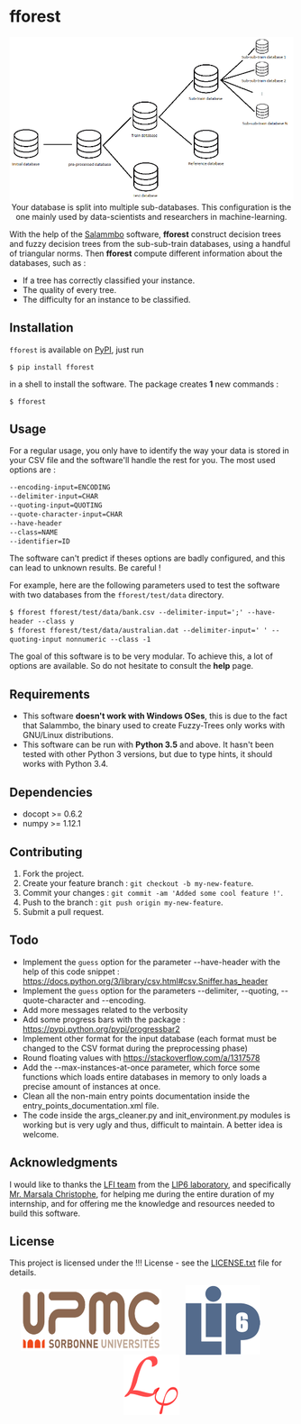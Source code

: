 # fforest
<p align="center">
    <img src="https://github.com/NicolasBi/fforest/blob/master/fforest/res/pictures/diagram_fforest.png?raw=true" alt="diagram_fforest"/>
    <br> Your database is split into multiple sub-databases. This configuration is the one mainly used by data-scientists and researchers in machine-learning.
</p>

With the help of the <a href="http://webia.lip6.fr/~marsala/Salammbo/">Salammbo</a> software, **fforest** construct decision trees and fuzzy decision trees from the sub-sub-train databases, using a handful of triangular norms.
Then **fforest** compute different information about the databases, such as :
* If a tree has correctly classified your instance.
* The quality of every tree.
* The difficulty for an instance to be classified.

## Installation
`fforest` is available on <a href="https://pypi.python.org/pypi/fforest">PyPI</a>, just run
```shell
$ pip install fforest
```
in a shell to install the software.
The package creates **1** new commands :
```shell
$ fforest
```

## Usage
For a regular usage, you only have to identify the way your data is stored in your CSV file and the software'll handle the rest for you.
The most used options are :
```shell
--encoding-input=ENCODING
--delimiter-input=CHAR
--quoting-input=QUOTING
--quote-character-input=CHAR
--have-header
--class=NAME
--identifier=ID
```
The software can't predict if theses options are badly configured, and this can lead to unknown results. Be careful !

For example, here are the following parameters used to test the software with two databases from the `fforest/test/data` directory.
```shell
$ fforest fforest/test/data/bank.csv --delimiter-input=';' --have-header --class y
$ fforest fforest/test/data/australian.dat --delimiter-input=' ' --quoting-input nonnumeric --class -1
```

The goal of this software is to be very modular. To achieve this, a lot of options are available. So do not hesitate to consult the **help** page.


## Requirements
* This software **doesn't work with Windows OSes**, this is due to the fact that Salammbo, the binary used to create Fuzzy-Trees only works with GNU/Linux distributions.
* This software can be run with **Python 3.5** and above. It hasn't been tested with other Python 3 versions, but due to type hints, it should works with Python 3.4.

## Dependencies
* docopt >= 0.6.2
* numpy >= 1.12.1

## Contributing
1. Fork the project.
2. Create your feature branch : `git checkout -b my-new-feature`.
3. Commit your changes : `git commit -am 'Added some cool feature !'`.
4. Push to the branch  : `git push origin my-new-feature`.
5. Submit a pull request.

## Todo
* Implement the `guess` option for the parameter --have-header with the help of this code snippet : https://docs.python.org/3/library/csv.html#csv.Sniffer.has_header
* Implement the `guess` option for the parameters --delimiter, --quoting, --quote-character and --encoding.
* Add more messages related to the verbosity
* Add some progress bars with the package : https://pypi.python.org/pypi/progressbar2
* Implement other format for the input database (each format must be changed to the CSV format during the preprocessing phase)
* Round floating values with https://stackoverflow.com/a/1317578
* Add the --max-instances-at-once parameter, which force some functions which loads entire databases in memory to only loads a precise amount of instances at once.
* Clean all the non-main entry points documentation inside the entry_points_documentation.xml file.
* The code inside the args_cleaner.py and init_environment.py modules is working but is very ugly and thus, difficult to maintain. A better idea is welcome.

## Acknowledgments
I would like to thanks the <a href="http://lfi.lip6.fr/web/">LFI team</a> from the <a href="https://www.lip6.fr/">LIP6 laboratory</a>, and specifically <a href="http://webia.lip6.fr/~marsala/christophe/Accueil.html">Mr. Marsala Christophe</a>, for helping me during the entire duration of my internship, and for offering me the knowledge and resources needed to build this software.

## License
This project is licensed under the !!! License - see the [LICENSE.txt](LICENSE.txt) file for details.

<p align="center">
    <img src="https://github.com/NicolasBi/fforest/blob/master/fforest/res/pictures/logo_upmc.png?raw=true" alt="logo_upmc" height="110" width="250" align="middle"/>
    &nbsp;&nbsp;&nbsp;&nbsp;&nbsp;&nbsp;&nbsp;&nbsp;&nbsp;
    <img src="https://github.com/NicolasBi/fforest/blob/master/fforest/res/pictures/logo_lip6.png?raw=true" alt="logo_lip6" align="middle"/>
    &nbsp;&nbsp;&nbsp;&nbsp;&nbsp;&nbsp;&nbsp;&nbsp;&nbsp;
    <img src="https://github.com/NicolasBi/fforest/blob/master/fforest/res/pictures/logo_lfi.png?raw=true" alt="logo_lfi" align="middle"/>
</p>
